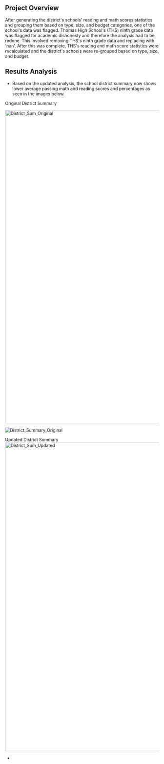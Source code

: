 ## Project Overview
After generating the district's schools' reading and math scores statistics and grouping them based on type, size, and budget categories, one of the school's data was flagged.  Thomas High School's (THS) ninth grade data was flagged for academic dishonesty and therefore the analysis had to be redone.  This involved removing THS's ninth grade data and replacing with 'nan'.  After this was complete, THS's reading and math score statistics were recalculated and the district's schools were re-grouped based on type, size, and budget. 

## Results Analysis
- Based on the updated analysis, the school district summary now shows lower average passing math and reading scores and percentages as seen in the images below.

Original District Summary

<img width="1025" alt="District_Sum_Original" src="https://user-images.githubusercontent.com/85457256/123851175-e4f1db80-d8e8-11eb-9316-338c088f80b4.png">

![District_Summary_Original](Original%Data%pic/District_Sum_Original.png)


Updated District Summary
<img width="1011" alt="District_Sum_Updated" src="https://user-images.githubusercontent.com/85457256/123850378-f686b380-d8e7-11eb-9980-116d475b1c9c.png">


-

